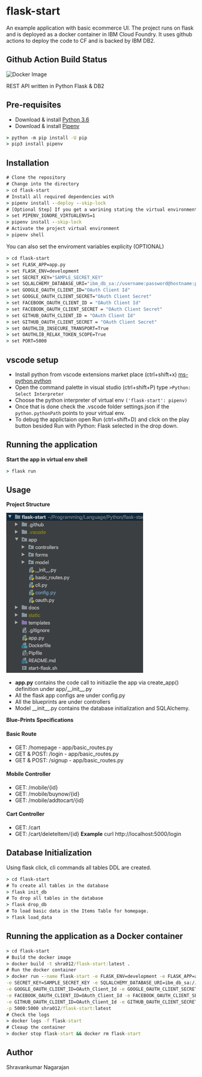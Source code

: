 # flask-start
An example application with basic ecommerce UI. The project runs on flask and is deployed as a docker container in IBM Cloud Foundry. It uses github actions to deploy the code to CF and is backed by IBM DB2.

## Github Action Build Status

![Docker Image](https://github.com/Learn-And-Earn/flask-start/workflows/Docker%20Image/badge.svg?branch=master)

REST API written in Python Flask & DB2

## Pre-requisites

- Download & install [Python 3.6](https://www.python.org/downloads/)
- Download & install [Pipenv](https://docs.pipenv.org/)

```cmd
> python -m pip install -U pip
> pip3 install pipenv
```

## Installation

```cmd
# Clone the repository
# Change into the directory
> cd flask-start
# Install all required dependencies with
> pipenv install --deploy --skip-lock
# [Optional Step] If you get a warining stating the virtual environment path dosent exist
> set PIPENV_IGNORE_VIRTUALENVS=1
> pipenv install --skip-lock
# Activate the project virtual environment
> pipenv shell
```

You can also set the enviroment variables explicity (OPTIONAL)

```cmd
> cd flask-start
> set FLASK_APP=app.py
> set FLASK_ENV=development
> set SECRET_KEY="SAMPLE_SECRET_KEY"
> set SQLALCHEMY_DATABASE_URI="ibm_db_sa://username:password@hostname:port/databasename"
> set GOOGLE_OAUTH_CLIENT_ID="OAuth Client Id"
> set GOOGLE_OAUTH_CLIENT_SECRET="OAuth Client Secret"
> set FACEBOOK_OAUTH_CLIENT_ID = "OAuth Client Id"
> set FACEBOOK_OAUTH_CLIENT_SECRET = "OAuth Client Secret"
> set GITHUB_OAUTH_CLIENT_ID = "OAuth Client Id"
> set GITHUB_OAUTH_CLIENT_SECRET = "OAuth Client Secret"
> set OAUTHLIB_INSECURE_TRANSPORT=True
> set OAUTHLIB_RELAX_TOKEN_SCOPE=True
> set PORT=5000
```

## vscode setup

- Install python from vscode extensions market place (ctrl+shift+x) [ms-python.python](https://marketplace.visualstudio.com/items?itemName=ms-python.python)
- Open the command palette in visual studio (ctrl+shift+P) type `>Python: Select Interpreter`
- Choose the python interpreter of virtual env `('flask-start': pipenv)`
- Once that is done check the .vscode folder settings.json if the `python.pythonPath` points to your virtual env.
- To debug the applictaion open Run (ctrl+shift+D) and click on the play button besided Run with Python: Flask selected in the drop down.

## Running the application

**Start the app in virtual env shell**

```cmd
> flask run
```

## Usage

**Project Structure**

![Project Structure Example](https://raw.githubusercontent.com/Learn-And-Earn/flask-start/master/docs/images/flask-start-project-structure.png)

- __app.py__ contains the code call to initiazlie the app via create_app() definition under app/&#95;&#95;init__.py
- All the flask app configs are under config.py
- All the blueprints are under controllers
- Model &#95;&#95;init__.py contains the database initialization and SQLAlchemy.

**Blue-Prints Specifications**
#### Basic Route
- GET: /homepage - app/basic_routes.py
- GET & POST: /login - app/basic_routes.py
- GET & POST: /signup - app/basic_routes.py
#### Mobile Controller
- GET: /mobile/{id}
- GET: /mobile/buynow/{id}
- GET: /mobile/addtocart/{id}
#### Cart Controller
- GET: /cart 
- GET: /cart/deleteItem/{id}
**Example**
curl http://localhost:5000/login

## Database Initialization 
Using flask click, cli commands all tables DDL are created.
```cmd
> cd flask-start
# To create all tables in the database
> flask init_db
# To drop all tables in the database
> flask drop_db
# To load basic data in the Items Table for homepage.
> flask load_data
```
## Running the application as a Docker container

```cmd
> cd flask-start
# Build the docker image
> docker build -t shra012/flask-start:latest .
# Run the docker container
> docker run --name flask-start -e FLASK_ENV=development -e FLASK_APP=app.py \
-e SECRET_KEY=SAMPLE_SECRET_KEY -e SQLALCHEMY_DATABASE_URI=ibm_db_sa://username:password@hostname:port/databasename \
-e GOOGLE_OAUTH_CLIENT_ID=OAuth_Client_Id -e GOOGLE_OAUTH_CLIENT_SECRET=OAuth_Client_Secret \
-e FACEBOOK_OAUTH_CLIENT_ID=OAuth_Client_Id -e FACEBOOK_OAUTH_CLIENT_SECRET=OAuth_Client_Secret \
-e GITHUB_OAUTH_CLIENT_ID=OAuth_Client_Id -e GITHUB_OAUTH_CLIENT_SECRET=OAuth_Client_Secret \
-p 5000:5000 shra012/flask-start:latest
# Check the logs
> docker logs -f flask-start
# Cleaup the container
> docker stop flask-start && docker rm flask-start
```

## Author

Shravankumar Nagarajan
